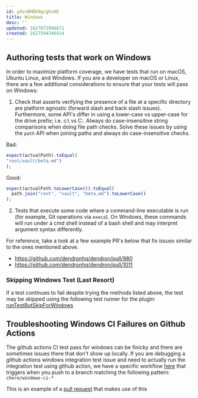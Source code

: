 ```yaml
---
id: ydvcBHDK9gcghuHX
title: Windows
desc: ''
updated: 1627872996671
created: 1627594346414
---
```


## Authoring tests that work on Windows

In order to maximize platform coverage, we have tests that run on macOS, Ubuntu Linux, and Windows. If you are a developer on macOS or Linux, there are a few additional considerations to ensure that your tests will pass on Windows:

1. Check that asserts verifying the presence of a file at a specific directory are platform agnostic (forward slash and back slash issues). Furthermore, some API's differ in using a lower-case vs upper-case for the drive prefix; i.e. c:\ vs C:\. Always do case-insensitive string comparisons when doing file path checks. Solve these issues by using the `path` API when joining paths and always do case-insensitive checks.  

  Bad:
  ```typescript
  expect(actualPath).toEqual(
  "root/vault/beta.md")
  );
  ```
  
  Good:
  ```typescript
  expect(actualPath.toLowerCase()).toEqual(
    path.join("root", "vault", "beta.md").toLowerCase()
  );
  ```
2. Tests that execute some code where a command-line executable is run (for example, Git operations via `execa`). On Windows, these commands will run under a cmd shell instead of a bash shell and may interpret argument syntax differently.  

For reference, take a look at a few example PR's below that fix issues similar to the ones mentioned above. 
- https://github.com/dendronhq/dendron/pull/980
- https://github.com/dendronhq/dendron/pull/1011


### Skipping Windows Test (Last Resort)

If a test continues to fail despite trying the methods listed above, the test may be skipped using the following test runner for the plugin: [runTestButSkipForWindows](https://github.com/dendronhq/dendron/blob/master/packages/plugin-core/src/test/testUtilsV3.ts)

## Troubleshooting Windows CI Failures on Github Actions

The github actions CI test pass for windows can be finicky and there are sometimes issues there that don't show up locally. If you are debugging a github actions windows integration test issue and need to actually run the integration test using github action, we have a specific workflow [here](https://github.com/dendronhq/dendron/blob/master/.github/workflows/ci-windows-test.yml#L1:L1) that triggers when you push to a branch matching the following pattern: `chore/windows-ci-*`

This is an example of a [pull request](https://github.com/dendronhq/dendron/pull/1060) that makes use of this
